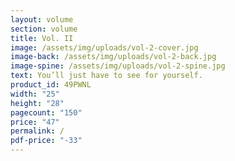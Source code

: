 ```yaml
---
layout: volume
section: volume
title: Vol. II
image: /assets/img/uploads/vol-2-cover.jpg
image-back: /assets/img/uploads/vol-2-back.jpg
image-spine: /assets/img/uploads/vol-2-spine.jpg
text: You’ll just have to see for yourself.
product_id: 49PWNL
width: "25"
height: "28"
pagecount: "150"
price: "47"
permalink: /
pdf-price: "-33"
---
```

